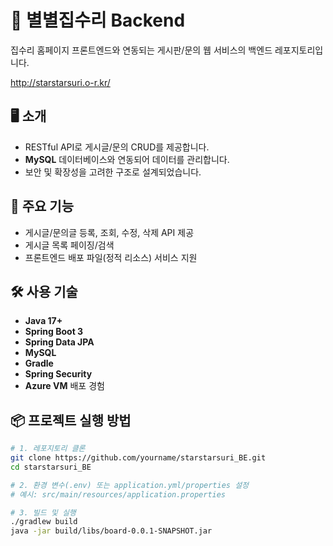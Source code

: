 # 🌟 별별집수리 Backend

집수리 홈페이지 프론트엔드와 연동되는 게시판/문의 웹 서비스의 백엔드 레포지토리입니다.

http://starstarsuri.o-r.kr/

## 🖥️ 소개

- RESTful API로 게시글/문의 CRUD를 제공합니다.
- **MySQL** 데이터베이스와 연동되어 데이터를 관리합니다.
- 보안 및 확장성을 고려한 구조로 설계되었습니다.

## 🚀 주요 기능

- 게시글/문의글 등록, 조회, 수정, 삭제 API 제공
- 게시글 목록 페이징/검색
- 프론트엔드 배포 파일(정적 리소스) 서비스 지원

## 🛠️ 사용 기술

- **Java 17+**
- **Spring Boot 3**
- **Spring Data JPA**
- **MySQL**
- **Gradle**
- **Spring Security**
- **Azure VM** 배포 경험

## 📦 프로젝트 실행 방법

```bash
# 1. 레포지토리 클론
git clone https://github.com/yourname/starstarsuri_BE.git
cd starstarsuri_BE

# 2. 환경 변수(.env) 또는 application.yml/properties 설정
# 예시: src/main/resources/application.properties

# 3. 빌드 및 실행
./gradlew build
java -jar build/libs/board-0.0.1-SNAPSHOT.jar
